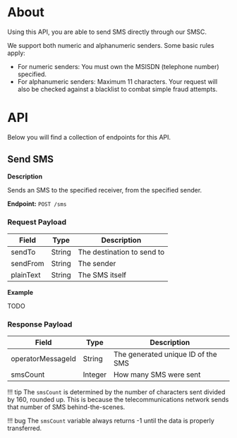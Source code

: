 # About
Using this API, you are able to send SMS directly through our SMSC.

We support both numeric and alphanumeric senders. Some basic rules apply:

* For numeric senders: You must own the MSISDN (telephone number) specified.
* For alphanumeric senders: Maximum 11 characters. Your request will also be checked against a blacklist to combat simple fraud attempts.

# API
Below you will find a collection of endpoints for this API.

## Send SMS

**Description**

Sends an SMS to the specified receiver, from the specified sender.

**Endpoint:** `POST /sms`

### Request Payload

Field        | Type          | Description
------------ | ------------- | ------------
sendTo | String | The destination to send to
sendFrom | String | The sender
plainText | String | The SMS itself

**Example**

TODO

### Response Payload

Field        | Type          | Description
------------ | ------------- | ------------
operatorMessageId | String | The generated unique ID of the SMS
smsCount | Integer | How many SMS were sent

!!! tip
    The `smsCount` is determined by the number of characters sent divided by 160, rounded up.
    This is because the telecommunications network sends that number of SMS behind-the-scenes.

!!! bug
    The `smsCount` variable always returns -1 until the data is properly transferred.
